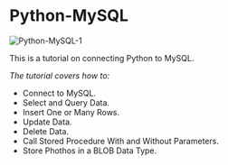 # Python-MySQL

![Python-MySQL-1](https://user-images.githubusercontent.com/65648983/202136326-eaedac6b-65a0-470c-b1b2-72213abafb7b.png)

This is a tutorial on connecting Python to MySQL. 

*The tutorial covers how to:*
  - Connect to MySQL.
  - Select and Query Data.
  - Insert One or Many Rows.
  - Update Data.
  - Delete Data.
  - Call Stored Procedure With and Without Parameters.
  - Store Phothos in a BLOB Data Type.

